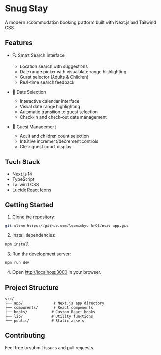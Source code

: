 # Snug Stay

A modern accommodation booking platform built with Next.js and Tailwind CSS.

## Features

- 🔍 Smart Search Interface
  - Location search with suggestions
  - Date range picker with visual date range highlighting
  - Guest selector (Adults & Children)
  - Real-time search feedback

- 📅 Date Selection
  - Interactive calendar interface
  - Visual date range highlighting
  - Automatic transition to guest selection
  - Check-in and check-out date management

- 👥 Guest Management
  - Adult and children count selection
  - Intuitive increment/decrement controls
  - Clear guest count display

## Tech Stack

- Next.js 14
- TypeScript
- Tailwind CSS
- Lucide React Icons

## Getting Started

1. Clone the repository:
```bash
git clone https://github.com/leeminkyu-kr96/next-app.git
```

2. Install dependencies:
```bash
npm install
```

3. Run the development server:
```bash
npm run dev
```

4. Open [http://localhost:3000](http://localhost:3000) in your browser.

## Project Structure

```
src/
├── app/              # Next.js app directory
├── components/       # React components
├── hooks/           # Custom React hooks
├── lib/             # Utility functions
└── public/          # Static assets
```

## Contributing

Feel free to submit issues and pull requests.
